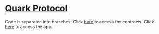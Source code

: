 # [Quark Protocol](https://ethglobal.com/showcase/quark-protocol-65szk)

Code is separated into branches:
Click [here](https://github.com/GradientFinance/quark/tree/contracts/) to access the contracts.
Click [here](https://github.com/GradientFinance/quark/tree/app) to access the app.
